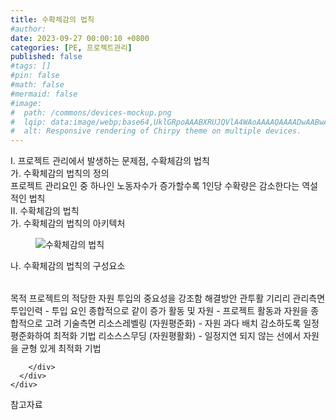 ```yaml
---
title: 수확체감의 법칙
#author: 
date: 2023-09-27 00:00:10 +0800
categories: [PE, 프로젝트관리]
published: false
#tags: []
#pin: false
#math: false
#mermaid: false
#image:
#  path: /commons/devices-mockup.png
#  lqip: data:image/webp;base64,UklGRpoAAABXRUJQVlA4WAoAAAAQAAAADwAABwAAQUxQSDIAAAARL0AmbZurmr57yyIiqE8oiG0bejIYEQTgqiDA9vqnsUSI6H+oAERp2HZ65qP/VIAWAFZQOCBCAAAA8AEAnQEqEAAIAAVAfCWkAALp8sF8rgRgAP7o9FDvMCkMde9PK7euH5M1m6VWoDXf2FkP3BqV0ZYbO6NA/VFIAAAA
#  alt: Responsive rendering of Chirpy theme on multiple devices.
---
```


<div class="post-wrap">
  <div class="para">
    <div class="para-title">
      I. 프로젝트 관리에서 발생하는 문제점, 수확체감의 법칙
    </div>
    <div class="para-cntnt">
      <div class="para">
        <div class="para-title">
          가. 수확체감의 법칙의 정의
        </div>
        <div class="para-cntnt">
            프로젝트 관리요인 중 하나인 노동자수가 증가할수록 1인당 수확량은 감소한다는 역설적인 법칙
        </div>
      </div>
    </div>
  </div>
  
  <div class="para">
    <div class="para-title">
      II. 수확체감의 법칙
    </div>
    <div class="para-cntnt">
      <div class="para">
        <div class="para-title">
          가. 수확체감의 법칙의 아키텍처
        </div>
        <div class="para-cntnt">
          <figure class="post-figure">
            <img src="/assets/img/posts/수확체감의-법칙.png" alt="수확체감의 법칙">
<!--            <figcaption>Source: Unveiling the Metaverse: Exploring Emerging Trends, Multifaceted Perspectives, and Future Challenges</figcaption>-->
          </figure>
        </div>
      </div>
      <div class="para">
        <div class="para-title">
          나. 수확체감의 법칙의 구성요소
        </div>
        <div class="para-cntnt">
          <table class="post-table">
          </table>
          목적
  프로젝트의 적당한 자원 투입의 중요성을 강조함
해결방안 관투활 기리리
  관리측면
    투입인력 - 투입 요인 종합적으로 같이 증가
    활동 및 자원 - 프로젝트 활동과 자원을 종합적으로 고려
  기술측면
    리소스레벨링 (자원평준화) - 자원 과다 배치 감소하도록 일정 평준화하여 최적화 기법
    리소스스무딩 (자원평활화) - 일정지연 되지 않는 선에서 자원을 균형 있게 최적화 기법

        </div>
      </div>
    </div>
  </div>

  <div class="refr-wrap">
    <div class="refr-title">
        참고자료
    </div>
    <ol class="refr-list">
    <!--    <li>(나현식, 최대선) <a target="_blank" href="https://scienceon.kisti.re.kr/commons/util/originalView.do?cn=JAKO202225948430499&oCn=JAKO202225948430499&dbt=JAKO&journal=NJOU00291864">메타버스 보안 위협 요소 및 대응 방안 검토</a></li>-->
    <!--    <li>(M. Uddin, S. Manickam, H. Ullah, M. Obaidat and A. Dandoush) <a target="_blank" href="https://ieeexplore.ieee.org/abstract/document/10138386">Unveiling the Metaverse: Exploring Emerging Trends, Multifaceted Perspectives, and Future Challenges</a></li>-->
    </ol>
  </div>
</div>
